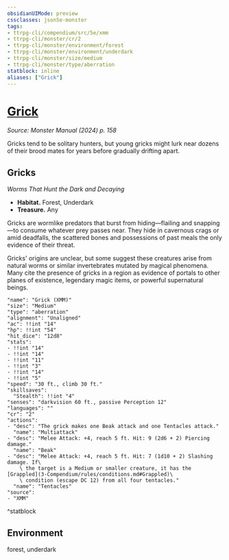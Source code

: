 ```yaml
---
obsidianUIMode: preview
cssclasses: json5e-monster
tags:
- ttrpg-cli/compendium/src/5e/xmm
- ttrpg-cli/monster/cr/2
- ttrpg-cli/monster/environment/forest
- ttrpg-cli/monster/environment/underdark
- ttrpg-cli/monster/size/medium
- ttrpg-cli/monster/type/aberration
statblock: inline
aliases: ["Grick"]
---
```

# [Grick](3-Compendium\bestiary\aberration/grick-xmm.md)
*Source: Monster Manual (2024) p. 158*  

Gricks tend to be solitary hunters, but young gricks might lurk near dozens of their brood mates for years before gradually drifting apart.

## Gricks

*Worms That Hunt the Dark and Decaying*

- **Habitat.** Forest, Underdark  
- **Treasure.** Any  

Gricks are wormlike predators that burst from hiding—flailing and snapping—to consume whatever prey passes near. They hide in cavernous crags or amid deadfalls, the scattered bones and possessions of past meals the only evidence of their threat.

Gricks' origins are unclear, but some suggest these creatures arise from natural worms or similar invertebrates mutated by magical phenomena. Many cite the presence of gricks in a region as evidence of portals to other planes of existence, legendary magic items, or powerful supernatural beings.

```statblock
"name": "Grick (XMM)"
"size": "Medium"
"type": "aberration"
"alignment": "Unaligned"
"ac": !!int "14"
"hp": !!int "54"
"hit_dice": "12d8"
"stats":
- !!int "14"
- !!int "14"
- !!int "11"
- !!int "3"
- !!int "14"
- !!int "5"
"speed": "30 ft., climb 30 ft."
"skillsaves":
  "Stealth": !!int "4"
"senses": "darkvision 60 ft., passive Perception 12"
"languages": ""
"cr": "2"
"actions":
- "desc": "The grick makes one Beak attack and one Tentacles attack."
  "name": "Multiattack"
- "desc": "Melee Attack: +4, reach 5 ft. Hit: 9 (2d6 + 2) Piercing damage."
  "name": "Beak"
- "desc": "Melee Attack: +4, reach 5 ft. Hit: 7 (1d10 + 2) Slashing damage. If\
    \ the target is a Medium or smaller creature, it has the [Grappled](3-Compendium/rules/conditions.md#Grappled)\
    \ condition (escape DC 12) from all four tentacles."
  "name": "Tentacles"
"source":
- "XMM"
```
^statblock

## Environment

forest, underdark
